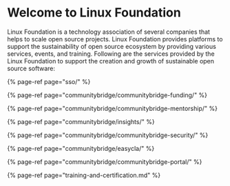 # Welcome to Linux Foundation

Linux Foundation is a technology association of several companies that helps to scale open source projects. Linux Foundation provides platforms to support the sustainability of open source ecosystem by providing various services, events, and training. Following are the services provided by the Linux Foundation to support the creation and growth of sustainable open source software:

{% page-ref page="sso/" %}

{% page-ref page="communitybridge/communitybridge-funding/" %}

{% page-ref page="communitybridge/communitybridge-mentorship/" %}

{% page-ref page="communitybridge/insights/" %}

{% page-ref page="communitybridge/communitybridge-security/" %}

{% page-ref page="communitybridge/easycla/" %}

{% page-ref page="communitybridge/communitybridge-portal/" %}

{% page-ref page="training-and-certification.md" %}

#### 

